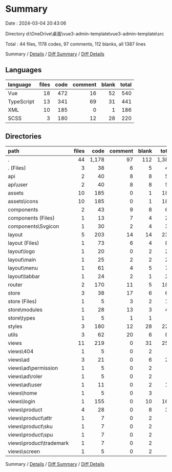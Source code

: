 # Summary

Date : 2024-03-04 20:43:06

Directory d:\\OneDrive\\桌面\\vue3-admin-template\\vue3-admin-template\\src

Total : 44 files, 1178 codes, 97 comments, 112 blanks, all 1387 lines

Summary / [Details](details.md) / [Diff Summary](diff.md) / [Diff Details](diff-details.md)

## Languages

| language   | files | code | comment | blank | total |
| :--------- | ----: | ---: | ------: | ----: | ----: |
| Vue        |    18 |  472 |      16 |    52 |   540 |
| TypeScript |    13 |  341 |      69 |    31 |   441 |
| XML        |    10 |  185 |       0 |     1 |   186 |
| SCSS       |     3 |  180 |      12 |    28 |   220 |

## Directories

| path                      | files |  code | comment | blank | total |
| :------------------------ | ----: | ----: | ------: | ----: | ----: |
| .                         |    44 | 1,178 |      97 |   112 | 1,387 |
| . (Files)                 |     3 |    38 |       6 |     5 |    49 |
| api                       |     2 |    40 |       8 |     8 |    56 |
| api\\user                 |     2 |    40 |       8 |     8 |    56 |
| assets                    |    10 |   185 |       0 |     1 |   186 |
| assets\\icons             |    10 |   185 |       0 |     1 |   186 |
| components                |     2 |    43 |       9 |     8 |    60 |
| components (Files)        |     1 |    13 |       7 |     4 |    24 |
| components\\Svgicon       |     1 |    30 |       2 |     4 |    36 |
| layout                    |     5 |   203 |      14 |    14 |   231 |
| layout (Files)            |     1 |    73 |       6 |     4 |    83 |
| layout\\logo              |     1 |    20 |       0 |     2 |    22 |
| layout\\main              |     1 |    25 |       2 |     2 |    29 |
| layout\\menu              |     1 |    61 |       4 |     5 |    70 |
| layout\\tabbar            |     1 |    24 |       2 |     1 |    27 |
| router                    |     2 |   170 |      11 |     5 |   186 |
| store                     |     3 |    38 |      17 |     6 |    61 |
| store (Files)             |     1 |     5 |       3 |     2 |    10 |
| store\\modules            |     1 |    28 |      13 |     3 |    44 |
| store\\types              |     1 |     5 |       1 |     1 |     7 |
| styles                    |     3 |   180 |      12 |    28 |   220 |
| utils                     |     3 |    62 |      20 |     6 |    88 |
| views                     |    11 |   219 |       0 |    31 |   250 |
| views\\404                |     1 |     5 |       0 |     2 |     7 |
| views\\ad                 |     3 |    21 |       0 |     6 |    27 |
| views\\ad\\permission     |     1 |     5 |       0 |     2 |     7 |
| views\\ad\\roler          |     1 |     5 |       0 |     2 |     7 |
| views\\ad\\user           |     1 |    11 |       0 |     2 |    13 |
| views\\home               |     1 |     5 |       0 |     3 |     8 |
| views\\login              |     1 |   155 |       0 |    10 |   165 |
| views\\product            |     4 |    28 |       0 |     8 |    36 |
| views\\product\\attr      |     1 |     7 |       0 |     2 |     9 |
| views\\product\\sku       |     1 |     7 |       0 |     2 |     9 |
| views\\product\\spu       |     1 |     7 |       0 |     2 |     9 |
| views\\product\\trademark |     1 |     7 |       0 |     2 |     9 |
| views\\screen             |     1 |     5 |       0 |     2 |     7 |

Summary / [Details](details.md) / [Diff Summary](diff.md) / [Diff Details](diff-details.md)
